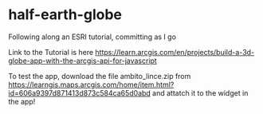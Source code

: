 # half-earth-globe
Following along an ESRI tutorial, committing as I go

Link to the Tutorial is here https://learn.arcgis.com/en/projects/build-a-3d-globe-app-with-the-arcgis-api-for-javascript

To test the app, download the file ambito_lince.zip from https://learngis.maps.arcgis.com/home/item.html?id=606a9397d871413d873c584ca65d0abd and attatch it to the widget in the app!

